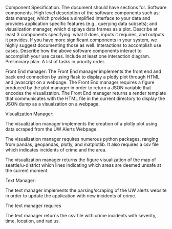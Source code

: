 Component Specification. 
The document should have sections for.
Software components. High level description of the software components such as: data manager, which provides a simplified interface to your data and provides application specific features (e.g., querying data subsets); and visualization manager, which displays data frames as a plot. Describe at least 3 components specifying: what it does, inputs it requires, and outputs it provides. If you have more significant components in your system, we highly suggest documenting those as well.
Interactions to accomplish use cases. Describe how the above software components interact to accomplish your use cases. Include at least one interaction diagram.
Preliminary plan. A list of tasks in priority order.

Front End manager:
The Front End manager implements the front end and back end connection by using flask to display a plotly plot through HTML and javascript on a webpage. 
The Front End manager requires a figure produced by the plot manager in order to return a JSON variable that encodes the visualization. 
The Front End manager returns a render template that communicates with the HTML file in the current directory to display the JSON dump as a visualzation on a webpage. 

Visualization Manager:

The visualization manager implements the creation of a plotly plot using data scraped from the UW Alerts Webpage. 

The visualization manager requires numerous python packages, ranging from pandas, geopandas, plotly, and matplotlib. It also requires a csv file which indicates incidents of crime and the area.

The visualization manager returns the figure visualization of the map of seattle/u-district which lines indicating which areas are deemed unsafe at the current moment. 

Text Manager:

The text manager implements the parsing/scraping of the UW alerts website in order to update the application with new incidents of crime.

The text manager requires 

The text manager returns the csv file with crime incidents with severity, time, location, and radius. 

